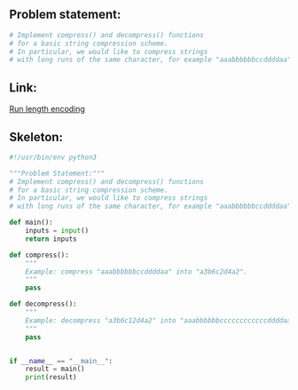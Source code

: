 ## Problem statement:
```bash
# Implement compress() and decompress() functions
# for a basic string compression scheme.
# In particular, we would like to compress strings
# with long runs of the same character, for example "aaabbbbbbccddddaa" into "a3b6c2d4a2".
```

## Link:
[Run length encoding](https://github.com/Affirm/interview-questions/tree/master/practical-coding/datastructures/Run-length-encoding)

## Skeleton:
```python
#!/usr/bin/env python3

"""Problem Statement:"""
# Implement compress() and decompress() functions
# for a basic string compression scheme.
# In particular, we would like to compress strings
# with long runs of the same character, for example "aaabbbbbbccddddaa" into "a3b6c2d4a2".

def main():
    inputs = input()
    return inputs

def compress():
    """
    Example: compress "aaabbbbbbccddddaa" into "a3b6c2d4a2".
    """
    pass

def decompress():
    """
    Example: decompress "a3b6c12d4a2" into "aaabbbbbbccccccccccccddddaa".
    """
    pass


if __name__ == "__main__":
    result = main()
    print(result)

```

